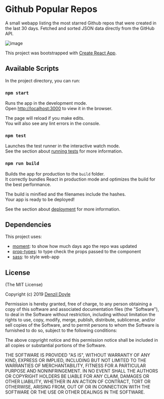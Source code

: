 # Github Popular Repos

A small webapp listing the most starred Github repos that were created in the last 30 days. Fetched and sorted JSON data directly from the GitHub API.

![image](https://github.com/denzildoyle/React-Frontend-CC/assets/1976977/b4eced60-8e28-49d6-9de9-cafd74b673a1)

This project was bootstrapped with [Create React App](https://github.com/facebook/create-react-app).

## Available Scripts

In the project directory, you can run:

### `npm start`

Runs the app in the development mode.<br>
Open [http://localhost:3000](http://localhost:3000) to view it in the browser.

The page will reload if you make edits.<br>
You will also see any lint errors in the console.

### `npm test`

Launches the test runner in the interactive watch mode.<br>
See the section about [running tests](https://facebook.github.io/create-react-app/docs/running-tests) for more information.

### `npm run build`

Builds the app for production to the `build` folder.<br>
It correctly bundles React in production mode and optimizes the build for the best performance.

The build is minified and the filenames include the hashes.<br>
Your app is ready to be deployed!

See the section about [deployment](https://facebook.github.io/create-react-app/docs/deployment) for more information.

## Dependencies

This project uses:

-   [moment](https://momentjs.com/): to show how much days ago the repo was updated
-   [prop-types](https://reactjs.org/docs/typechecking-with-proptypes.html): to type check the props passed to the <Repo/> component
-   [sass](https://sass-lang.com/install): to style web-app

## License

(The MIT License)

Copyright (c) 2019 [Denzil Doyle](https://github.com/denzildoyle)

Permission is hereby granted, free of charge, to any person obtaining a copy
of this software and associated documentation files (the "Software"), to deal
in the Software without restriction, including without limitation the rights
to use, copy, modify, merge, publish, distribute, sublicense, and/or sell
copies of the Software, and to permit persons to whom the Software is
furnished to do so, subject to the following conditions:

The above copyright notice and this permission notice shall be included in all
copies or substantial portions of the Software.

THE SOFTWARE IS PROVIDED "AS IS", WITHOUT WARRANTY OF ANY KIND, EXPRESS OR
IMPLIED, INCLUDING BUT NOT LIMITED TO THE WARRANTIES OF MERCHANTABILITY,
FITNESS FOR A PARTICULAR PURPOSE AND NONINFRINGEMENT. IN NO EVENT SHALL THE
AUTHORS OR COPYRIGHT HOLDERS BE LIABLE FOR ANY CLAIM, DAMAGES OR OTHER
LIABILITY, WHETHER IN AN ACTION OF CONTRACT, TORT OR OTHERWISE, ARISING FROM,
OUT OF OR IN CONNECTION WITH THE SOFTWARE OR THE USE OR OTHER DEALINGS IN THE
SOFTWARE.
